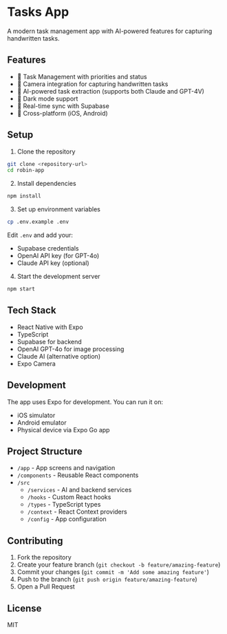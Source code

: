 # Tasks App

A modern task management app with AI-powered features for capturing handwritten tasks.

## Features

- 📝 Task Management with priorities and status
- 📸 Camera integration for capturing handwritten tasks
- 🤖 AI-powered task extraction (supports both Claude and GPT-4V)
- 🎨 Dark mode support
- 🔄 Real-time sync with Supabase
- 📱 Cross-platform (iOS, Android)

## Setup

1. Clone the repository
```bash
git clone <repository-url>
cd robin-app
```

2. Install dependencies
```bash
npm install
```

3. Set up environment variables
```bash
cp .env.example .env
```
Edit `.env` and add your:
- Supabase credentials
- OpenAI API key (for GPT-4o)
- Claude API key (optional)

4. Start the development server
```bash
npm start
```

## Tech Stack

- React Native with Expo
- TypeScript
- Supabase for backend
- OpenAI GPT-4o for image processing
- Claude AI (alternative option)
- Expo Camera

## Development

The app uses Expo for development. You can run it on:
- iOS simulator
- Android emulator
- Physical device via Expo Go app

## Project Structure

- `/app` - App screens and navigation
- `/components` - Reusable React components
- `/src`
  - `/services` - AI and backend services
  - `/hooks` - Custom React hooks
  - `/types` - TypeScript types
  - `/context` - React Context providers
  - `/config` - App configuration

## Contributing

1. Fork the repository
2. Create your feature branch (`git checkout -b feature/amazing-feature`)
3. Commit your changes (`git commit -m 'Add some amazing feature'`)
4. Push to the branch (`git push origin feature/amazing-feature`)
5. Open a Pull Request

## License

MIT
